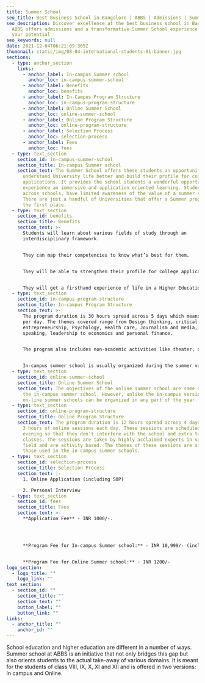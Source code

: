 ```yaml
---
title: Summer School
seo_title: Best Business School in Bangalore | ABBS | Admissions | Summer School
seo_description: Discover excellence at the best business school in Bangalore.
  ABBS offers admissions and a transformative Summer School experience. Unlock
  your potential
seo_keywords: null
date: 2021-12-04T06:21:09.365Z
thumbnail: static/img/08-04-international-students-01-banner.jpg
sections:
  - type: anchor_section
    links:
      - anchor_label: In-campus Summer school
        anchor_loc: in-campus-summer-school
      - anchor_label: Benefits
        anchor_loc: benefits
      - anchor_label: In-Campus Program Structure
        anchor_loc: in-campus-program-structure
      - anchor_label: Online Summer School
        anchor_loc: online-summer-school
      - anchor_label: Online Program Structure
        anchor_loc: online-program-structure
      - anchor_label: Selection Process
        anchor_loc: selection-process
      - anchor_label: Fees
        anchor_loc: fees
  - type: text_section
    section_id: in-campus-summer-school
    section_title: In-campus Summer school
    section_text: The Summer School offers these students an opportunity to
      understand University life better and build their profile for college
      applications. It provides the school students a wonderful opportunity to
      experience an immersive and application oriented learning. Students,
      across schools, have limited awareness of the value of a summer school.
      There are just a handful of Universities that offer a Summer program in
      the first place.
  - type: text_section
    section_id: benefits
    section_title: Benefits
    section_text: >-
      Students will learn about various fields of study through an
      interdisciplinary framework.


      They can map their competencies to know what’s best for them.


      They will be able to strengthen their profile for college applications


      They will get a firsthand experience of life in a Higher Education Institute.
  - type: text_section
    section_id: in-campus-program-structure
    section_title: In-campus Program Structure
    section_text: >-
      The program duration is 30 hours spread across 5 days which means 6 hours
      per day. The themes covered range from Design thinking, critical thinking,
      entrepreneurship, Psychology, Health care, Journalism and media, public
      speaking, leadership to economics and personal finance.


      The program also includes non-academic activities like theater, organic farming, bonfire, sports, yoga, dance, music etc. In addition, we have half an hour per student dedicated every day for competency mapping. A counselor speaks to the students individually and understands their areas of aptitude and suggests academic and career pathways accordingly. This goes very well with parents who are seeking out such opportunities for their children to hone them.  


      In-campus summer school is usually organized during the summer vacations because it allows the students the time to plan their travel and also ensures that it does not interfere with their regular classes.
  - type: text_section
    section_id: online-summer-school
    section_title: Online Summer School
    section_text: The objectives of the online summer school are same as those of
      the in-campus summer school. However, unlike the in-campus version,
      on-line summer schools can be organized in any part of the year.
  - type: text_section
    section_id: online-program-structure
    section_title: Online Program Structure
    section_text: The program duration is 12 hours spread across 4 days which means
      3 hours of online sessions each day. These sessions are scheduled in the
      evening so that they don’t interfere with the school and extra tuition
      classes. The sessions are taken by highly acclaimed experts in various
      field and are activity based. The themes of these sessions are similar to
      those used in the in-campus summer schools.
  - type: text_section
    section_id: selection-process
    section_title: Selection Process
    section_text: |-
      1. Online Application (including SOP)         

      2. Personal Interview
  - type: text_section
    section_id: fees
    section_title: Fees
    section_text: >-
      **Application Fee** - INR 1000/-. 




      **Program Fee for In-campus Summer school:** - INR 10,999/- (including tuition, boarding and lodging fee). 


      **Program Fee for Online Summer school:** - INR 1200/-
logo_section:
  - logo_title: ""
    logo_link: ""
text_section:
  - section_id: ""
    section_title: ""
    section_text: ""
    button_label: ""
    button_link: ""
links:
  - anchor_title: ""
    anchor_id: ""
---
```

School education and higher education are different in a number of ways. Summer school at ABBS is an initiative that not only bridges this gap but also orients students to the actual take-away of various domains. It is meant for the students of class VIII, IX, X, XI and XII and is offered in two versions: In campus and Online.